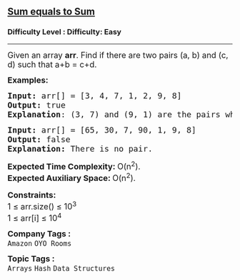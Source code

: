 <h2><a href="https://www.geeksforgeeks.org/problems/sum-equals-to-sum4006/1?page=1&difficulty=Easy&sortBy=difficulty">Sum equals to Sum</a></h2><h3>Difficulty Level : Difficulty: Easy</h3><hr><div class="problems_problem_content__Xm_eO"><p><span style="font-size: 18px;">Given an array&nbsp;<strong>arr</strong>. Find if there are two pairs (a, b) and (c, d) such that a+b = c+d.<br></span></p>
<p><span style="font-size: 18px;"><strong>Examples:</strong></span></p>
<pre><span style="font-size: 18px;"><strong>Input: </strong>arr[] = [3, 4, 7, 1, 2, 9, 8] <br><strong>Output:</strong> true<br><strong>Explanation</strong>: (3, 7) and (9, 1) are the pairs whosesum are equal.  <br></span></pre>
<pre><span style="font-size: 18px;"><strong>Input:</strong> arr[] = [65, 30, 7, 90, 1, 9, 8]<br><strong>Output:</strong> false<br><strong>Explanation: </strong>There is no pair.</span></pre>
<p><span style="font-size: 18px;"><strong>Expected Time Complexity: </strong>O(n<sup>2</sup>).<br><strong>Expected Auxiliary Space: </strong>O(n<sup>2</sup>).</span><br><br><span style="font-size: 18px;"><strong>Constraints:</strong><br>1 ≤ arr.size() ≤ 10<sup>3<br></sup></span><span style="font-size: 18px;">1 ≤ arr[i] ≤ 10<sup>4</sup></span></p></div><p><span style=font-size:18px><strong>Company Tags : </strong><br><code>Amazon</code>&nbsp;<code>OYO Rooms</code>&nbsp;<br><p><span style=font-size:18px><strong>Topic Tags : </strong><br><code>Arrays</code>&nbsp;<code>Hash</code>&nbsp;<code>Data Structures</code>&nbsp;